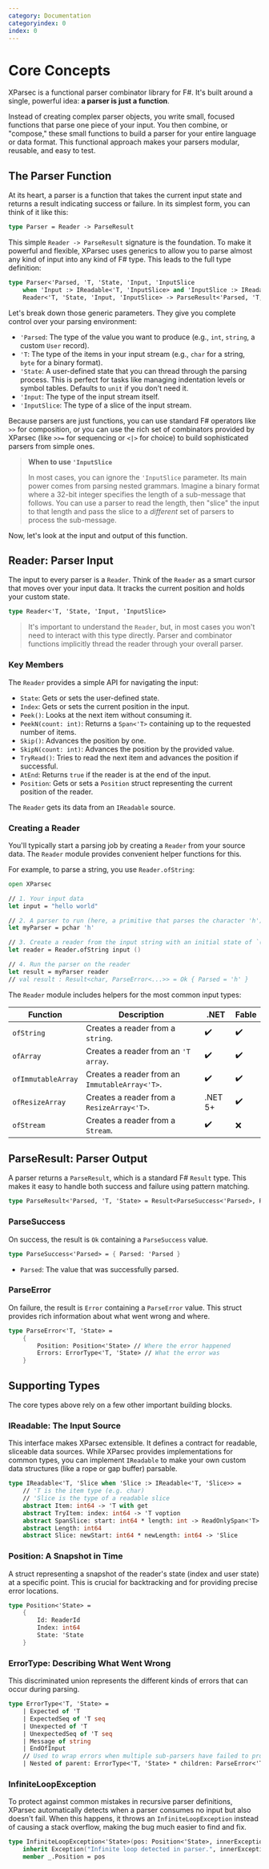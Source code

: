 ```yaml
---
category: Documentation
categoryindex: 0
index: 0
---
```


# Core Concepts

XParsec is a functional parser combinator library for F#. It's built around a single, powerful idea: **a parser is just a function**.

Instead of creating complex parser objects, you write small, focused functions that parse one piece of your input. You then combine, or "compose," these small functions to build a parser for your entire language or data format. This functional approach makes your parsers modular, reusable, and easy to test.

## The Parser Function

At its heart, a parser is a function that takes the current input state and returns a result indicating success or failure. In its simplest form, you can think of it like this:

```fsharp
type Parser = Reader -> ParseResult
```

This simple `Reader -> ParseResult` signature is the foundation. To make it powerful and flexible, XParsec uses generics to allow you to parse almost any kind of input into any kind of F# type. This leads to the full type definition:

```fsharp
type Parser<'Parsed, 'T, 'State, 'Input, 'InputSlice
    when 'Input :> IReadable<'T, 'InputSlice> and 'InputSlice :> IReadable<'T, 'InputSlice>> =
    Reader<'T, 'State, 'Input, 'InputSlice> -> ParseResult<'Parsed, 'T, 'State>
```

Let's break down those generic parameters. They give you complete control over your parsing environment:

- `'Parsed`: The type of the value you want to produce (e.g., `int`, `string`, a custom `User` record).
- `'T`: The type of the items in your input stream (e.g., `char` for a string, `byte` for a binary format).
- `'State`: A user-defined state that you can thread through the parsing process. This is perfect for tasks like managing indentation levels or symbol tables. Defaults to `unit` if you don't need it.
- `'Input`: The type of the input stream itself.
- `'InputSlice`: The type of a slice of the input stream.

Because parsers are just functions, you can use standard F# operators like `>>` for composition, or you can use the rich set of combinators provided by XParsec (like `>>=` for sequencing or `<|>` for choice) to build sophisticated parsers from simple ones.

> **When to use `'InputSlice`**
>
> In most cases, you can ignore the `'InputSlice` parameter. Its main power comes from parsing nested grammars. Imagine a binary format where a 32-bit integer specifies the length of a sub-message that follows. You can use a parser to read the length, then "slice" the input to that length and pass the slice to a *different* set of parsers to process the sub-message.

Now, let's look at the input and output of this function.

## Reader: Parser Input

The input to every parser is a `Reader`. Think of the `Reader` as a smart cursor that moves over your input data. It tracks the current position and holds your custom state.

```fsharp
type Reader<'T, 'State, 'Input, 'InputSlice>
```

> It's important to understand the `Reader`, but, in most cases you won't need to interact with this type directly. Parser and combinator functions implicitly thread the reader through your overall parser.

### Key Members

The `Reader` provides a simple API for navigating the input:

- `State`: Gets or sets the user-defined state.
- `Index`: Gets or sets the current position in the input.
- `Peek()`: Looks at the next item without consuming it.
- `PeekN(count: int)`: Returns a `Span<'T>` containing up to the requested number of items.
- `Skip()`: Advances the position by one.
- `SkipN(count: int)`: Advances the position by the provided value.
- `TryRead()`: Tries to read the next item and advances the position if successful.
- `AtEnd`: Returns `true` if the reader is at the end of the input.
- `Position`: Gets or sets a `Position` struct representing the current position of the reader.

The `Reader` gets its data from an `IReadable` source.

### Creating a Reader

You'll typically start a parsing job by creating a `Reader` from your source data. The `Reader` module provides convenient helper functions for this.

For example, to parse a string, you use `Reader.ofString`:

```fsharp
open XParsec

// 1. Your input data
let input = "hello world"

// 2. A parser to run (here, a primitive that parses the character 'h')
let myParser = pchar 'h'

// 3. Create a reader from the input string with an initial state of `()`
let reader = Reader.ofString input ()

// 4. Run the parser on the reader
let result = myParser reader
// val result : Result<char, ParseError<...>> = Ok { Parsed = 'h' }
```

The `Reader` module includes helpers for the most common input types:

| Function | Description | .NET | Fable |
|---|---|---|---|
| `ofString` | Creates a reader from a `string`. | ✔️ | ✔️ |
| `ofArray` | Creates a reader from an `'T array`. | ✔️ | ✔️ |
| `ofImmutableArray` | Creates a reader from an `ImmutableArray<'T>`. | ✔️ | ✔️ |
| `ofResizeArray` | Creates a reader from a `ResizeArray<'T>`. | .NET 5+ | ✔️ |
| `ofStream` | Creates a reader from a `Stream`. | ✔️ | ❌ |

## ParseResult: Parser Output

A parser returns a `ParseResult`, which is a standard F# `Result` type. This makes it easy to handle both success and failure using pattern matching.

```fsharp
type ParseResult<'Parsed, 'T, 'State> = Result<ParseSuccess<'Parsed>, ParseError<'T, 'State>>
```

### ParseSuccess

On success, the result is `Ok` containing a `ParseSuccess` value.

```fsharp
type ParseSuccess<'Parsed> = { Parsed: 'Parsed }
```

- `Parsed`: The value that was successfully parsed.

### ParseError

On failure, the result is `Error` containing a `ParseError` value. This struct provides rich information about what went wrong and where.

```fsharp
type ParseError<'T, 'State> =
    {
        Position: Position<'State> // Where the error happened
        Errors: ErrorType<'T, 'State> // What the error was
    }
```

## Supporting Types

The core types above rely on a few other important building blocks.

### IReadable: The Input Source

This interface makes XParsec extensible. It defines a contract for readable, sliceable data sources. While XParsec provides implementations for common types, you can implement `IReadable` to make your own custom data structures (like a rope or gap buffer) parsable.

```fsharp
type IReadable<'T, 'Slice when 'Slice :> IReadable<'T, 'Slice>> =
    // 'T is the item type (e.g. char)
    // 'Slice is the type of a readable slice
    abstract Item: int64 -> 'T with get
    abstract TryItem: index: int64 -> 'T voption
    abstract SpanSlice: start: int64 * length: int -> ReadOnlySpan<'T>
    abstract Length: int64
    abstract Slice: newStart: int64 * newLength: int64 -> 'Slice
```

### Position: A Snapshot in Time

A struct representing a snapshot of the reader's state (index and user state) at a specific point. This is crucial for backtracking and for providing precise error locations.

```fsharp
type Position<'State> =
    {
        Id: ReaderId
        Index: int64
        State: 'State
    }
```

### ErrorType: Describing What Went Wrong

This discriminated union represents the different kinds of errors that can occur during parsing.

```fsharp
type ErrorType<'T, 'State> =
    | Expected of 'T
    | ExpectedSeq of 'T seq
    | Unexpected of 'T
    | UnexpectedSeq of 'T seq
    | Message of string
    | EndOfInput
    // Used to wrap errors when multiple sub-parsers have failed to process the input.
    | Nested of parent: ErrorType<'T, 'State> * children: ParseError<'T, 'State> list
```

### InfiniteLoopException

To protect against common mistakes in recursive parser definitions, XParsec automatically detects when a parser consumes no input but also doesn't fail. When this happens, it throws an `InfiniteLoopException` instead of causing a stack overflow, making the bug much easier to find and fix.

```fsharp
type InfiniteLoopException<'State>(pos: Position<'State>, innerException) =
    inherit Exception("Infinite loop detected in parser.", innerException)
    member _.Position = pos
```
